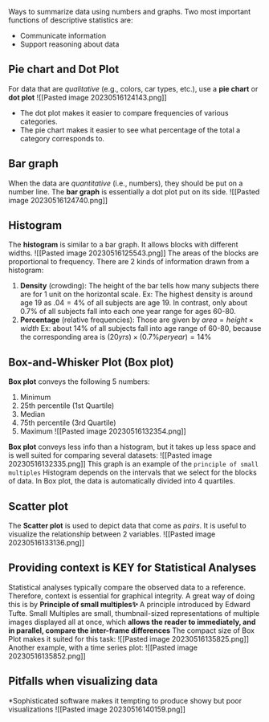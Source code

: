 Ways to summarize data using numbers and graphs. Two most important functions of descriptive statistics are:
* Communicate information
* Support reasoning about data

## Pie chart and Dot Plot
For data that are *qualitative* (e.g., colors, car types, etc.), use a **pie chart** or **dot plot**
![[Pasted image 20230516124143.png]]
* The dot plot makes it easier to compare frequencies of various categories.
* The pie chart makes it easier to see what percentage of the total a category corresponds to.

## Bar graph
When the data are *quantitative* (i.e., numbers), they should be put on a number line. 
The **bar graph** is essentially a dot plot put on its side.
![[Pasted image 20230516124740.png]]

## Histogram
The **histogram** is similar to a bar graph. It allows blocks with different widths. 
![[Pasted image 20230516125543.png]]
The areas of the blocks are proportional to frequency. There are 2 kinds of information drawn from a histogram:
1. **Density** (crowding): The height of the bar tells how many subjects there are for 1 unit on the horizontal scale.
	Ex: The highest density is around age 19 as $.04 = 4\%$ of all subjects are age 19. In contrast, only about $0.7\%$ of all subjects fall into each one year range for ages 60-80.
2. **Percentage** (relative frequencies): Those are given by 
	$area = height \times width$
	Ex: about 14% of all subjects fall into age range of 60-80, because the corresponding area is $(20 yrs) \times (0.7 \% per year) = 14 \%$ 

## Box-and-Whisker Plot (Box plot)
**Box plot** conveys the following 5 numbers:
1. Minimum
2. 25th percentile (1st Quartile)
3. Median
4. 75th percentile (3rd Quartile)
5. Maximum
![[Pasted image 20230516132354.png]]

**Box plot** conveys less info than a histogram, but it takes up less space and is well suited for comparing several datasets:
![[Pasted image 20230516132335.png]]
This graph is an example of the `principle of small multiples`
Histogram depends on the intervals that we select for the blocks of data. 
In Box plot, the data is automatically divided into 4 quartiles.

## Scatter plot
The **Scatter plot** is used to depict data that come as *pairs*. It is useful to visualize the relationship between 2 variables.
![[Pasted image 20230516133136.png]]

## Providing context is KEY for Statistical Analyses 
Statistical analyses typically compare the observed data to a reference. Therefore, context is essential for graphical integrity. A great way of doing this is by **Principle of small multiples✨**
	A principle introduced by Edward Tufte. Small Multiples are small, thumbnail-sized representations of multiple images displayed all at once, which **allows the reader to immediately, and in parallel, compare the inter-frame differences**
The compact size of Box Plot makes it suited for this task:
![[Pasted image 20230516135825.png]]
Another example, with a time series plot:
![[Pasted image 20230516135852.png]]

## Pitfalls when visualizing data
*Sophisticated software makes it tempting to produce showy but poor visualizations
![[Pasted image 20230516140159.png]]
